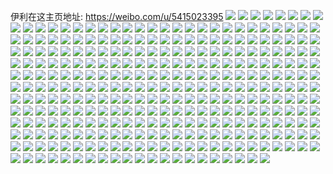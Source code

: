 伊利在这主页地址: https://weibo.com/u/5415023395 
![](https://wx4.sinaimg.cn/mw2000/005UsSX1ly1h8w86h7uvwj323u35se82.jpg) 
![](https://wx4.sinaimg.cn/mw2000/005UsSX1ly1h8sxg4ii7vj30u00u0gwz.jpg) 
![](https://wx4.sinaimg.cn/mw2000/005UsSX1ly1h89hrj1qztj30u0140n4t.jpg) 
![](https://wx4.sinaimg.cn/mw2000/005UsSX1ly1h89hrjl7fjj30u0140461.jpg) 
![](https://wx4.sinaimg.cn/mw2000/005UsSX1ly1h78j8clkcxj30u00u0440.jpg) 
![](https://wx4.sinaimg.cn/mw2000/005UsSX1ly1h78j8dmu6sj30u00u0jvu.jpg) 
![](https://wx4.sinaimg.cn/mw2000/005UsSX1ly1h78j8dwh87j30u00u0whm.jpg) 
![](https://wx4.sinaimg.cn/mw2000/005UsSX1ly1h78j8dc9hfj30u00u0dqz.jpg) 
![](https://wx4.sinaimg.cn/mw2000/005UsSX1ly1h78j8e85l2j30u00u048z.jpg) 
![](https://wx4.sinaimg.cn/mw2000/005UsSX1ly1h78j8cxqcyj30u00u0wie.jpg) 
![](https://wx4.sinaimg.cn/mw2000/005UsSX1ly1h77d21abblj33402c0qjs.jpg) 
![](https://wx4.sinaimg.cn/mw2000/005UsSX1ly1h752mjzoxjj32c0340e85.jpg) 
![](https://wx4.sinaimg.cn/mw2000/005UsSX1ly1h752merl1bj316n1kw4qq.jpg) 
![](https://wx4.sinaimg.cn/mw2000/005UsSX1ly1h752ghzr1nj32212qphdw.jpg) 
![](https://wx4.sinaimg.cn/mw2000/005UsSX1ly1h6ya61ut81j32c0340e82.jpg) 
![](https://wx4.sinaimg.cn/mw2000/005UsSX1ly1h6ya637a4tj30qn1bcgmk.jpg) 
![](https://wx4.sinaimg.cn/mw2000/005UsSX1ly1h6vt3ozejjj32dc35sqv6.jpg) 
![](https://wx4.sinaimg.cn/mw2000/005UsSX1ly1h6vt3d5tcyj32dc35sqv6.jpg) 
![](https://wx4.sinaimg.cn/mw2000/005UsSX1ly1h6kejdgy9jj32u135s7df.jpg) 
![](https://wx4.sinaimg.cn/mw2000/005UsSX1ly1h6kekdz8dzj32so35sqcj.jpg) 
![](https://wx4.sinaimg.cn/mw2000/005UsSX1ly1h68jhfl4ysj30n00vfmy6.jpg) 
![](https://wx4.sinaimg.cn/mw2000/005UsSX1ly1h68jhi2dhzj30n01ds19b.jpg) 
![](https://wx4.sinaimg.cn/mw2000/005UsSX1ly1h4oy9tmr5ej32dd35skjm.jpg) 
![](https://wx4.sinaimg.cn/mw2000/005UsSX1ly1h4oya2v6yhj32472xcx6p.jpg) 
![](https://wx4.sinaimg.cn/mw2000/005UsSX1ly1h4mqes7o0bj30n01dsdwz.jpg) 
![](https://wx4.sinaimg.cn/mw2000/005UsSX1ly1h40xrpg0bkj31zc2n41ky.jpg) 
![](https://wx4.sinaimg.cn/mw2000/005UsSX1ly1h40xrnibrej31z42msx6p.jpg) 
![](https://wx4.sinaimg.cn/mw2000/005UsSX1ly1h40xroitcwj31yw2mk1ky.jpg) 
![](https://wx4.sinaimg.cn/mw2000/005UsSX1ly1h3yq8qkh7oj322w2rt7wi.jpg) 
![](https://wx4.sinaimg.cn/mw2000/005UsSX1ly1h3yq8nuhjsj31yo2nce81.jpg) 
![](https://wx4.sinaimg.cn/mw2000/005UsSX1ly1h3yq8r2rvfj32152pihdt.jpg) 
![](https://wx4.sinaimg.cn/mw2000/005UsSX1ly1h3yq8trcjij31z42mt1ky.jpg) 
![](https://wx4.sinaimg.cn/mw2000/005UsSX1ly1h3scuoosb3j327733y7wi.jpg) 
![](https://wx4.sinaimg.cn/mw2000/005UsSX1ly1h3scuhdbfmj32c033znpe.jpg) 
![](https://wx4.sinaimg.cn/mw2000/005UsSX1ly1h3scunlfntj32c0340u0z.jpg) 
![](https://wx4.sinaimg.cn/mw2000/005UsSX1ly1h3scue7lrsj32c0340hdu.jpg) 
![](https://wx4.sinaimg.cn/mw2000/005UsSX1ly1h3scufqa10j32c0340x6p.jpg) 
![](https://wx4.sinaimg.cn/mw2000/005UsSX1ly1h3scucf570j32c0340b2b.jpg) 
![](https://wx4.sinaimg.cn/mw2000/005UsSX1ly1h32abprm4zj31sc2dshdt.jpg) 
![](https://wx4.sinaimg.cn/mw2000/005UsSX1ly1h32abqr43zj31sc2dshdt.jpg) 
![](https://wx4.sinaimg.cn/mw2000/005UsSX1ly1h2acihttx3j30n01dsx47.jpg) 
![](https://wx4.sinaimg.cn/mw2000/005UsSX1ly1h1pgorye9gj30zg0zg781.jpg) 
![](https://wx4.sinaimg.cn/mw2000/005UsSX1ly1h14utml23pj31ra2mznpd.jpg) 
![](https://wx4.sinaimg.cn/mw2000/005UsSX1ly1h14uteolwnj31m92fee81.jpg) 
![](https://wx4.sinaimg.cn/mw2000/005UsSX1ly1h14uttkzz1j31rw20je81.jpg) 
![](https://wx4.sinaimg.cn/mw2000/005UsSX1ly1h14uu52517j335s23ukjm.jpg) 
![](https://wx4.sinaimg.cn/mw2000/005UsSX1ly1h14uuf1a3dj32f323uhdu.jpg) 
![](https://wx4.sinaimg.cn/mw2000/005UsSX1ly1h14uup3l0dj335s23ub2a.jpg) 
![](https://wx4.sinaimg.cn/mw2000/005UsSX1ly1h0yww3zlv5j31z41z4qv5.jpg) 
![](https://wx4.sinaimg.cn/mw2000/005UsSX1ly1h0yww4q8ryj321q21qhdt.jpg) 
![](https://wx4.sinaimg.cn/mw2000/005UsSX1ly1h0t92lvsofj32c02c07wj.jpg) 
![](https://wx4.sinaimg.cn/mw2000/005UsSX1ly1h0rmr1j1xvj31jk2bc1kx.jpg) 
![](https://wx4.sinaimg.cn/mw2000/005UsSX1ly1h0rmr70eo2j31jk2b81kx.jpg) 
![](https://wx4.sinaimg.cn/mw2000/005UsSX1ly1h0deh7vpfaj30n007ddgc.jpg) 
![](https://wx4.sinaimg.cn/mw2000/005UsSX1ly1h0739levupj31jk1jkwym.jpg) 
![](https://wx4.sinaimg.cn/mw2000/005UsSX1ly1h0739mx3uqj31jk1jkau1.jpg) 
![](https://wx4.sinaimg.cn/mw2000/005UsSX1ly1h0739o4gamj31jk1jkk6v.jpg) 
![](https://wx4.sinaimg.cn/mw2000/005UsSX1ly1h0739phuhzj31jk1jktob.jpg) 
![](https://wx4.sinaimg.cn/mw2000/005UsSX1ly1gyx7gjca78j30sg4p5u0y.jpg) 
![](https://wx4.sinaimg.cn/mw2000/005UsSX1ly1gyx7gorimoj30sg3y84qq.jpg) 
![](https://wx4.sinaimg.cn/mw2000/005UsSX1ly1gyx7gt2eolj30sg3rxkjl.jpg) 
![](https://wx4.sinaimg.cn/mw2000/005UsSX1ly1gyx7g7x8slj30sg35s7wh.jpg) 
![](https://wx4.sinaimg.cn/mw2000/005UsSX1ly1gyx7hmcf88j30sg59nu0y.jpg) 
![](https://wx4.sinaimg.cn/mw2000/005UsSX1ly1gyx7hcliuyj30sg2tonpd.jpg) 
![](https://wx4.sinaimg.cn/mw2000/005UsSX1ly1gyx7hg0d52j30sg2mnb29.jpg) 
![](https://wx4.sinaimg.cn/mw2000/005UsSX1ly1gyx7gykkrvj31kw2deb2a.jpg) 
![](https://wx4.sinaimg.cn/mw2000/005UsSX1ly1gyx7h4hs7zj31kw2de7wi.jpg) 
![](https://wx4.sinaimg.cn/mw2000/005UsSX1ly1gyx7gbtnncj30sg2dchdt.jpg) 
![](https://wx4.sinaimg.cn/mw2000/005UsSX1gy1gyrcftfui1j31o01o0npd.jpg) 
![](https://wx4.sinaimg.cn/mw2000/005UsSX1gy1gyrcfocgpoj31l31l37wh.jpg) 
![](https://wx4.sinaimg.cn/mw2000/005UsSX1gy1gyrcg00acxj31iw1nsb29.jpg) 
![](https://wx4.sinaimg.cn/mw2000/005UsSX1gy1gyrcg8kc68j31o01o0kjl.jpg) 
![](https://wx4.sinaimg.cn/mw2000/005UsSX1gy1gyrcgw2ubtj31ls1ls1kx.jpg) 
![](https://wx4.sinaimg.cn/mw2000/005UsSX1gy1gyrcgevgmjj31o01o0x6p.jpg) 
![](https://wx4.sinaimg.cn/mw2000/005UsSX1gy1gyrcgixx3vj31go1gokjl.jpg) 
![](https://wx4.sinaimg.cn/mw2000/005UsSX1gy1gyrcglza92j31o01o04qq.jpg) 
![](https://wx4.sinaimg.cn/mw2000/005UsSX1gy1gyrcgp2fipj31o01o0x6p.jpg) 
![](https://wx4.sinaimg.cn/mw2000/005UsSX1gy1gyrcgs5878j31o01o0x6p.jpg) 
![](https://wx4.sinaimg.cn/mw2000/005UsSX1gy1gyrcgbfxuuj31o01o0kjl.jpg) 
![](https://wx4.sinaimg.cn/mw2000/005UsSX1gy1gyrc98jdrvj315m0zkgxa.jpg) 
![](https://wx4.sinaimg.cn/mw2000/005UsSX1gy1gyrc9dbxdej31o01o04qq.jpg) 
![](https://wx4.sinaimg.cn/mw2000/005UsSX1gy1gyrc98zcvdj31aa0yqtko.jpg) 
![](https://wx4.sinaimg.cn/mw2000/005UsSX1gy1gyrc9hdwlbj30n00cpad1.jpg) 
![](https://wx4.sinaimg.cn/mw2000/005UsSX1ly1gxykn58fe7j31o01o0x6p.jpg) 
![](https://wx4.sinaimg.cn/mw2000/005UsSX1ly1gxykm3e9xyj31o01o0x6p.jpg) 
![](https://wx4.sinaimg.cn/mw2000/005UsSX1ly1gxykmt46h1j32yo1o0hdv.jpg) 
![](https://wx4.sinaimg.cn/mw2000/005UsSX1ly1gxykmexzdvj32c02c0u0y.jpg) 
![](https://wx4.sinaimg.cn/mw2000/005UsSX1ly1gxjnnchwokj33282aob2a.jpg) 
![](https://wx4.sinaimg.cn/mw2000/005UsSX1ly1gxjnnbcnlzj32tc1vk7wi.jpg) 
![](https://wx4.sinaimg.cn/mw2000/005UsSX1ly1gxjnme1vjaj30zg0gegt9.jpg) 
![](https://wx4.sinaimg.cn/mw2000/005UsSX1ly1gxcf9ucgrhj32c02c07wh.jpg) 
![](https://wx4.sinaimg.cn/mw2000/005UsSX1ly1gxcf9sfqouj32c02c0npd.jpg) 
![](https://wx4.sinaimg.cn/mw2000/005UsSX1ly1gxcfaanqnzj32c02c0u0x.jpg) 
![](https://wx4.sinaimg.cn/mw2000/005UsSX1ly1gxcf9xf5mej32c0340x6p.jpg) 
![](https://wx4.sinaimg.cn/mw2000/005UsSX1ly1gxcfadd6hyj32c0340x6p.jpg) 
![](https://wx4.sinaimg.cn/mw2000/005UsSX1ly1gx9xgyosaoj32c02c01kx.jpg) 
![](https://wx4.sinaimg.cn/mw2000/005UsSX1ly1gx9xgzsmxxj32c02c0e81.jpg) 
![](https://wx4.sinaimg.cn/mw2000/005UsSX1ly1gx9xj4tuaij32c02c0b2a.jpg) 
![](https://wx4.sinaimg.cn/mw2000/005UsSX1ly1gwvtcrkmj9j31o01o01ky.jpg) 
![](https://wx4.sinaimg.cn/mw2000/005UsSX1ly1gwvtclaw64j31o01o01ky.jpg) 
![](https://wx4.sinaimg.cn/mw2000/005UsSX1ly1gwvtcxpbdfj31o0280hdu.jpg) 
![](https://wx4.sinaimg.cn/mw2000/005UsSX1ly1gwnnhuyc7qj31o01o0npd.jpg) 
![](https://wx4.sinaimg.cn/mw2000/005UsSX1ly1gwnni772cjj31o01o0npd.jpg) 
![](https://wx4.sinaimg.cn/mw2000/005UsSX1ly1gwnnigtd6ej31sc2ds7wh.jpg) 
![](https://wx4.sinaimg.cn/mw2000/005UsSX1ly1gwnniaq0vaj32c02c04qq.jpg) 
![](https://wx4.sinaimg.cn/mw2000/005UsSX1ly1gwnnid4818j32c02c0qv5.jpg) 
![](https://wx4.sinaimg.cn/mw2000/005UsSX1ly1gwnnieje3mj310r10ralw.jpg) 
![](https://wx4.sinaimg.cn/mw2000/005UsSX1ly1gwnna2zgtmj31mj1kfhdt.jpg) 
![](https://wx4.sinaimg.cn/mw2000/005UsSX1ly1gw8znhwkqoj30k00zktdg.jpg) 
![](https://wx4.sinaimg.cn/mw2000/005UsSX1ly1gw8znk60rej32c03407wi.jpg) 
![](https://wx4.sinaimg.cn/mw2000/005UsSX1ly1gw8zngzebsj32c02c0npd.jpg) 
![](https://wx4.sinaimg.cn/mw2000/005UsSX1ly1gw8zr7doxqj32c02c0hdt.jpg) 
![](https://wx4.sinaimg.cn/mw2000/005UsSX1ly1gw8zrk90x3j32c02c0x6p.jpg) 
![](https://wx4.sinaimg.cn/mw2000/005UsSX1ly1gw8zrosl5mj32c02c0npf.jpg) 
![](https://wx4.sinaimg.cn/mw2000/005UsSX1ly1gw8zrc5obfj31o01o0u0x.jpg) 
![](https://wx4.sinaimg.cn/mw2000/005UsSX1ly1gw8zr5nepxj31o01o0u0x.jpg) 
![](https://wx4.sinaimg.cn/mw2000/005UsSX1ly1gw8zrhi4ayj31o01o0npd.jpg) 
![](https://wx4.sinaimg.cn/mw2000/005UsSX1ly1gw3aspispyj32c03401kz.jpg) 
![](https://wx4.sinaimg.cn/mw2000/005UsSX1ly1gw1mcr2kjgj30ny0ovmzp.jpg) 
![](https://wx4.sinaimg.cn/mw2000/005UsSX1ly1gvqug6syg8j60n0061jrv02.jpg) 
![](https://wx4.sinaimg.cn/mw2000/005UsSX1ly1gvn1638dbaj61zu1zu1kx02.jpg) 
![](https://wx4.sinaimg.cn/mw2000/005UsSX1ly1gvn16mkhd3j62c02c04qq02.jpg) 
![](https://wx4.sinaimg.cn/mw2000/005UsSX1ly1gvn164sp1rj628h28hnpe02.jpg) 
![](https://wx4.sinaimg.cn/mw2000/005UsSX1ly1gvkvald0nwj62c02c07wi02.jpg) 
![](https://wx4.sinaimg.cn/mw2000/005UsSX1ly1gvkvb18l52j61h31h31kx02.jpg) 
![](https://wx4.sinaimg.cn/mw2000/005UsSX1ly1gvftpp8g87j62c0340qv502.jpg) 
![](https://wx4.sinaimg.cn/mw2000/005UsSX1ly1gv399q3g56j60c108q0te02.jpg) 
![](https://wx4.sinaimg.cn/mw2000/005UsSX1ly1gv2iulwacxj32c02c0u0x.jpg) 
![](https://wx4.sinaimg.cn/mw2000/005UsSX1ly1gv2iun2gfpj62c02c0kjl02.jpg) 
![](https://wx4.sinaimg.cn/mw2000/005UsSX1ly1gv2iunuz5sj60n00ie40202.jpg) 
![](https://wx4.sinaimg.cn/mw2000/005UsSX1ly1gv2iuo5zelj30n00oygnw.jpg) 
![](https://wx4.sinaimg.cn/mw2000/005UsSX1ly1gv06umedjwj30n00kfag2.jpg) 
![](https://wx4.sinaimg.cn/mw2000/005UsSX1ly1gv06uncppaj30u01hc7hr.jpg) 
![](https://wx4.sinaimg.cn/mw2000/005UsSX1ly1guxj9ekfc3j60n01dsn7302.jpg) 
![](https://wx4.sinaimg.cn/mw2000/005UsSX1ly1gumxa0l24mj62c02c04qq02.jpg) 
![](https://wx4.sinaimg.cn/mw2000/005UsSX1ly1gumx9k53yhj62c02c0e8302.jpg) 
![](https://wx4.sinaimg.cn/mw2000/005UsSX1ly1gumxbdnwlhj62c02c01kx02.jpg) 
![](https://wx4.sinaimg.cn/mw2000/005UsSX1ly1gumx9rh2ykj61o01o0b2902.jpg) 
![](https://wx4.sinaimg.cn/mw2000/005UsSX1ly1gumx9xjkvaj61o01o0kjl02.jpg) 
![](https://wx4.sinaimg.cn/mw2000/005UsSX1ly1gumxauzv4aj61sc2dskjl02.jpg) 
![](https://wx4.sinaimg.cn/mw2000/005UsSX1ly1gumxb1o5hhj63402c01kz02.jpg) 
![](https://wx4.sinaimg.cn/mw2000/005UsSX1ly1gumxbbdbmaj61xw1xwx6p02.jpg) 
![](https://wx4.sinaimg.cn/mw2000/005UsSX1ly1gumxcss53pj62c02c0x6p02.jpg) 
![](https://wx4.sinaimg.cn/mw2000/005UsSX1ly1gul2zyc0vdj62c0340hdu02.jpg) 
![](https://wx4.sinaimg.cn/mw2000/005UsSX1ly1guhptkeuzvj62c0340qv602.jpg) 
![](https://wx4.sinaimg.cn/mw2000/005UsSX1ly1gufctttsk9j32c02c0qv5.jpg) 
![](https://wx4.sinaimg.cn/mw2000/005UsSX1ly1gue51f2vsqj31c02dchdt.jpg) 
![](https://wx4.sinaimg.cn/mw2000/005UsSX1ly1gucympiq8xj30n00j00v3.jpg) 
![](https://wx4.sinaimg.cn/mw2000/005UsSX1ly1gtyneeyn8sj3238238kjl.jpg) 
![](https://wx4.sinaimg.cn/mw2000/005UsSX1ly1gtyneh00mtj324j24jtz9.jpg) 
![](https://wx4.sinaimg.cn/mw2000/005UsSX1gy1gtkb90b2toj32c02c0npe.jpg) 
![](https://wx4.sinaimg.cn/mw2000/005UsSX1gy1gtkb8ybflsj32c02c0kjm.jpg) 
![](https://wx4.sinaimg.cn/mw2000/005UsSX1gy1gtkb9101tyj31g22c0ha1.jpg) 
![](https://wx4.sinaimg.cn/mw2000/005UsSX1gy1gtkb91jixmj31241r0n5s.jpg) 
![](https://wx4.sinaimg.cn/mw2000/005UsSX1gy1gtl3azpgocj31g22c0tyc.jpg) 
![](https://wx4.sinaimg.cn/mw2000/005UsSX1gy1gtgoavbtu4j31ci10etme.jpg) 
![](https://wx4.sinaimg.cn/mw2000/005UsSX1gy1gtgoawt4eij32c02c0u0x.jpg) 
![](https://wx4.sinaimg.cn/mw2000/005UsSX1gy1gtgoayti6wj32c02c0npd.jpg) 
![](https://wx4.sinaimg.cn/mw2000/005UsSX1gy1gtgob19z4cj32c02c0e82.jpg) 
![](https://wx4.sinaimg.cn/mw2000/005UsSX1gy1gtgob3aj3dj32c02c0x6p.jpg) 
![](https://wx4.sinaimg.cn/mw2000/005UsSX1gy1gtgob5j64jj32c02c0b2a.jpg) 
![](https://wx4.sinaimg.cn/mw2000/005UsSX1gy1gtgob778gvj32c02c0u0x.jpg) 
![](https://wx4.sinaimg.cn/mw2000/005UsSX1gy1gtgoau6d1nj32c02c0qv5.jpg) 
![](https://wx4.sinaimg.cn/mw2000/005UsSX1gy1gtgob97nl4j32c02c0e82.jpg) 
![](https://wx4.sinaimg.cn/mw2000/005UsSX1gy1gtb3mmyjgnj30sg5j4npe.jpg) 
![](https://wx4.sinaimg.cn/mw2000/005UsSX1gy1gtb3mq9z0kj30sg3k0x6p.jpg) 
![](https://wx4.sinaimg.cn/mw2000/005UsSX1gy1gtb3migmi9j60sg1s0hdt02.jpg) 
![](https://wx4.sinaimg.cn/mw2000/005UsSX1gy1gtb3mt86t5j32c02c0hdu.jpg) 
![](https://wx4.sinaimg.cn/mw2000/005UsSX1gy1gstlp9i2cuj31o01o0npd.jpg) 
![](https://wx4.sinaimg.cn/mw2000/005UsSX1gy1gstlpbat9ij31o01o0kjl.jpg) 
![](https://wx4.sinaimg.cn/mw2000/005UsSX1gy1gstlp5cm61j30ei0ep75o.jpg) 
![](https://wx4.sinaimg.cn/mw2000/005UsSX1gy1gstlp4srrhj31o01o0npd.jpg) 
![](https://wx4.sinaimg.cn/mw2000/005UsSX1gy1gstlp7o4wrj31o01o0kjl.jpg) 
![](https://wx4.sinaimg.cn/mw2000/005UsSX1gy1gstlpdx0uuj32c02c0hdt.jpg) 
![](https://wx4.sinaimg.cn/mw2000/005UsSX1ly1gsbs75zntwj30n01dshdx.jpg) 
![](https://wx4.sinaimg.cn/mw2000/005UsSX1ly1gsbs92oo92j30n01dse85.jpg) 
![](https://wx4.sinaimg.cn/mw2000/005UsSX1ly1gsbs7l5l8wj30n01dshdx.jpg) 
![](https://wx4.sinaimg.cn/mw2000/005UsSX1ly1gsbs7u5j1yj32c02c01kx.jpg) 
![](https://wx4.sinaimg.cn/mw2000/005UsSX1ly1gsbs82plptj32c02c0x6s.jpg) 
![](https://wx4.sinaimg.cn/mw2000/005UsSX1ly1gsbs70bs52j31o01o01l0.jpg) 
![](https://wx4.sinaimg.cn/mw2000/005UsSX1ly1gsbs7mxmz4j32c02c04qp.jpg) 
![](https://wx4.sinaimg.cn/mw2000/005UsSX1ly1gsbs7pgrgcj32c02c01kx.jpg) 
![](https://wx4.sinaimg.cn/mw2000/005UsSX1ly1gsbs7s0p7hj32c02c0dyo.jpg) 
![](https://wx4.sinaimg.cn/mw2000/005UsSX1ly1gsbs8432d9j32c02c0qv5.jpg) 
![](https://wx4.sinaimg.cn/mw2000/005UsSX1ly1gsbs8t31zuj31o01o0e83.jpg) 
![](https://wx4.sinaimg.cn/mw2000/005UsSX1ly1gsbs8pjyy2j31o01o0e83.jpg) 
![](https://wx4.sinaimg.cn/mw2000/005UsSX1ly1gsbs88nmxgj30uk516qv6.jpg) 
![](https://wx4.sinaimg.cn/mw2000/005UsSX1ly1gsbs8ewfquj30uk53c7wj.jpg) 
![](https://wx4.sinaimg.cn/mw2000/005UsSX1ly1gsbs8i2u7hj30uk3yu1ky.jpg) 
![](https://wx4.sinaimg.cn/mw2000/005UsSX1ly1gsbs8kdx3pj32c02c0b29.jpg) 
![](https://wx4.sinaimg.cn/mw2000/005UsSX1ly1gsbs8vm77cj32c02c04qp.jpg) 
![](https://wx4.sinaimg.cn/mw2000/005UsSX1ly1gquimaeksqj32c02c0hdt.jpg) 
![](https://wx4.sinaimg.cn/mw2000/005UsSX1ly1gquimbyvvsj32c02c0kev.jpg) 
![](https://wx4.sinaimg.cn/mw2000/005UsSX1ly1gquimdd8s8j32c02c0asf.jpg) 
![](https://wx4.sinaimg.cn/mw2000/005UsSX1ly1gquim7l9p2j33402c0u0x.jpg) 
![](https://wx4.sinaimg.cn/mw2000/005UsSX1ly1gquime8ytkj3167167asj.jpg) 
![](https://wx4.sinaimg.cn/mw2000/005UsSX1ly1gquimf90r9j32c02c07wh.jpg) 
![](https://wx4.sinaimg.cn/mw2000/005UsSX1ly1gqo42g0jt2j31o01o0e82.jpg) 
![](https://wx4.sinaimg.cn/mw2000/005UsSX1ly1gqo42h06wuj316a16a7p1.jpg) 
![](https://wx4.sinaimg.cn/mw2000/005UsSX1ly1gqo42i0hvmj31o01o04qp.jpg) 
![](https://wx4.sinaimg.cn/mw2000/005UsSX1ly1gqo42jmrtij31o01o01kx.jpg) 
![](https://wx4.sinaimg.cn/mw2000/005UsSX1ly1gqo42dw86fj31o01o0hdt.jpg) 
![](https://wx4.sinaimg.cn/mw2000/005UsSX1ly1gqo42km050j31o01o0az8.jpg) 
![](https://wx4.sinaimg.cn/mw2000/005UsSX1ly1gqdkycvqcbj312q1aw7wh.jpg) 
![](https://wx4.sinaimg.cn/mw2000/005UsSX1ly1gpzkkodzlpj31bf1bfx2k.jpg) 
![](https://wx4.sinaimg.cn/mw2000/005UsSX1ly1gpzkknuiqvj31c11c1x31.jpg) 
![](https://wx4.sinaimg.cn/mw2000/005UsSX1ly1gpow1bqzprj31o01o01kx.jpg) 
![](https://wx4.sinaimg.cn/mw2000/005UsSX1ly1gpow1cscvsj31o01o04qp.jpg) 
![](https://wx4.sinaimg.cn/mw2000/005UsSX1ly1gpow1e12k1j31o01o0hdt.jpg) 
![](https://wx4.sinaimg.cn/mw2000/005UsSX1ly1gpow1msdrdj31o01o0hdt.jpg) 
![](https://wx4.sinaimg.cn/mw2000/005UsSX1ly1gpow1nzszuj31o01o0kjl.jpg) 
![](https://wx4.sinaimg.cn/mw2000/005UsSX1ly1gpow40b6mtj31o01o0b29.jpg) 
![](https://wx4.sinaimg.cn/mw2000/005UsSX1ly1gpoxrbyxrdj32c02c0qv5.jpg) 
![](https://wx4.sinaimg.cn/mw2000/005UsSX1ly1gpow1anrulj32801o0npd.jpg) 
![](https://wx4.sinaimg.cn/mw2000/005UsSX1ly1gpow41fm51j31o01o0h19.jpg) 
![](https://wx4.sinaimg.cn/mw2000/005UsSX1ly1gpow1q7zraj31p72bwtzf.jpg) 
![](https://wx4.sinaimg.cn/mw2000/005UsSX1ly1gpow1hb72rj32c02c07wh.jpg) 
![](https://wx4.sinaimg.cn/mw2000/005UsSX1ly1gpow1j71n9j32c02c0qtw.jpg) 
![](https://wx4.sinaimg.cn/mw2000/005UsSX1ly1gpow1f87wrj32c02c01kx.jpg) 
![](https://wx4.sinaimg.cn/mw2000/005UsSX1ly1gpow1p0o1gj32c02c0kaj.jpg) 
![](https://wx4.sinaimg.cn/mw2000/005UsSX1ly1gpow4100ioj30u01hcjzt.jpg) 
![](https://wx4.sinaimg.cn/mw2000/005UsSX1ly1gpow42kohuj32c0340h7w.jpg) 
![](https://wx4.sinaimg.cn/mw2000/005UsSX1ly1gpow3zeu90j30u01hctix.jpg) 
![](https://wx4.sinaimg.cn/mw2000/005UsSX1ly1gp7zpz7gyoj32c02c0hc8.jpg) 
![](https://wx4.sinaimg.cn/mw2000/005UsSX1ly1gp7zmd00xqj32c02c0b0l.jpg) 
![](https://wx4.sinaimg.cn/mw2000/005UsSX1ly1gp7zq7tketj32c02c07wh.jpg) 
![](https://wx4.sinaimg.cn/mw2000/005UsSX1ly1gp7zpc9a1cj31o01o0kjl.jpg) 
![](https://wx4.sinaimg.cn/mw2000/005UsSX1ly1gp7znlqextj32c02c0hdt.jpg) 
![](https://wx4.sinaimg.cn/mw2000/005UsSX1ly1gp7zp6tmtnj31o01o0hdt.jpg) 
![](https://wx4.sinaimg.cn/mw2000/005UsSX1ly1gp7zpiwvhgj31o01o0npd.jpg) 
![](https://wx4.sinaimg.cn/mw2000/005UsSX1ly1gp7znu5q71j32c02c07wh.jpg) 
![](https://wx4.sinaimg.cn/mw2000/005UsSX1ly1gp7zprpcgnj31o01o0kjl.jpg) 
![](https://wx4.sinaimg.cn/mw2000/005UsSX1ly1gp29pfa9ptj31o01o01kx.jpg) 
![](https://wx4.sinaimg.cn/mw2000/005UsSX1ly1gp29pi3cx5j31o01o01kx.jpg) 
![](https://wx4.sinaimg.cn/mw2000/005UsSX1ly1goupga2r5xj31o01o0u0x.jpg) 
![](https://wx4.sinaimg.cn/mw2000/005UsSX1ly1gom42ogcudj31o01o0npd.jpg) 
![](https://wx4.sinaimg.cn/mw2000/005UsSX1ly1gom43eirxjj31o01o0qv5.jpg) 
![](https://wx4.sinaimg.cn/mw2000/005UsSX1ly1gom434oj57j31o01o0npd.jpg) 
![](https://wx4.sinaimg.cn/mw2000/005UsSX1ly1gom43nkzcwj31o01o0npd.jpg) 
![](https://wx4.sinaimg.cn/mw2000/005UsSX1ly1gom42vqx0kj31o01o0b29.jpg) 
![](https://wx4.sinaimg.cn/mw2000/005UsSX1ly1gom43wmqpgj31o01o0npd.jpg) 
![](https://wx4.sinaimg.cn/mw2000/005UsSX1ly1goh1ev8v7dj30n00k9tnl.jpg) 
![](https://wx4.sinaimg.cn/mw2000/005UsSX1ly1goh1eu8pl1j30n01ds1ky.jpg) 
![](https://wx4.sinaimg.cn/mw2000/005UsSX1ly1goanguv5gwj32c02c0qu6.jpg) 
![](https://wx4.sinaimg.cn/mw2000/005UsSX1ly1goangsq0i0j32c02c04mq.jpg) 
![](https://wx4.sinaimg.cn/mw2000/005UsSX1ly1goanlcl6xdj32c02c07wh.jpg) 
![](https://wx4.sinaimg.cn/mw2000/005UsSX1ly1goanme7r6cj32c02c04qp.jpg) 
![](https://wx4.sinaimg.cn/mw2000/005UsSX1ly1goanlamy0wj30u30u00wk.jpg) 
![](https://wx4.sinaimg.cn/mw2000/005UsSX1ly1goangym4z4j31ds0n0npd.jpg) 
![](https://wx4.sinaimg.cn/mw2000/005UsSX1ly1goangw7tjej30u010mam0.jpg) 
![](https://wx4.sinaimg.cn/mw2000/005UsSX1ly1goanlgc0x3j30u01hck4d.jpg) 
![](https://wx4.sinaimg.cn/mw2000/005UsSX1ly1goanlf21ldj32c02c0qse.jpg) 
![](https://wx4.sinaimg.cn/mw2000/005UsSX1ly1go2ax4t2jaj32c02c07fi.jpg) 
![](https://wx4.sinaimg.cn/mw2000/005UsSX1ly1go2axbx5h1j32c02c07wh.jpg) 
![](https://wx4.sinaimg.cn/mw2000/005UsSX1ly1go2axdkebyj30n01dsgo5.jpg) 
![](https://wx4.sinaimg.cn/mw2000/005UsSX1ly1gnvo1c95pgj32c03401kz.jpg) 
![](https://wx4.sinaimg.cn/mw2000/005UsSX1ly1gnmvpo43mvj33402c0qv5.jpg) 
![](https://wx4.sinaimg.cn/mw2000/005UsSX1ly1gnmvpjt1wwj32c02c04qp.jpg) 
![](https://wx4.sinaimg.cn/mw2000/005UsSX1ly1gnmvpls0f7j32c02c07wh.jpg) 
![](https://wx4.sinaimg.cn/mw2000/005UsSX1ly1gniuxzipx9j30u01hcgv9.jpg) 
![](https://wx4.sinaimg.cn/mw2000/005UsSX1ly1gniuy6lgc6j30n01dshdx.jpg) 
![](https://wx4.sinaimg.cn/mw2000/005UsSX1ly1gniuy32q71j30n01dsb2d.jpg) 
![](https://wx4.sinaimg.cn/mw2000/005UsSX1ly1gniuxyvtu5j30n01ds7wl.jpg) 
![](https://wx4.sinaimg.cn/mw2000/005UsSX1ly1gnhi4pij8mj31o01o0kjl.jpg) 
![](https://wx4.sinaimg.cn/mw2000/005UsSX1ly1gnhi4xghbyj31o01o0npd.jpg) 
![](https://wx4.sinaimg.cn/mw2000/005UsSX1ly1gn5nlhr7tmj31o01o0e82.jpg) 
![](https://wx4.sinaimg.cn/mw2000/005UsSX1ly1gn5nlgyp53j310h1nzb29.jpg) 
![](https://wx4.sinaimg.cn/mw2000/005UsSX1ly1gn5nlg91ihj30y01o0tzf.jpg) 
![](https://wx4.sinaimg.cn/mw2000/005UsSX1ly1gn5nlifbmvj31o01o0e81.jpg) 
![](https://wx4.sinaimg.cn/mw2000/005UsSX1ly1gn2ca6o0n2j31o01o0e81.jpg) 
![](https://wx4.sinaimg.cn/mw2000/005UsSX1ly1gn2ca5mquij31o01o0e81.jpg) 
![](https://wx4.sinaimg.cn/mw2000/005UsSX1ly1gmphzxsf0oj31o01o0npd.jpg) 
![](https://wx4.sinaimg.cn/mw2000/005UsSX1ly1gmphzq1zkij31o01o0kjl.jpg) 
![](https://wx4.sinaimg.cn/mw2000/005UsSX1ly1gmpi03yddoj31o01o0kjl.jpg) 
![](https://wx4.sinaimg.cn/mw2000/005UsSX1ly1gmpi00gnrgj31o01o07n4.jpg) 
![](https://wx4.sinaimg.cn/mw2000/005UsSX1ly1gmpi0qu51pj31o01o0tzp.jpg) 
![](https://wx4.sinaimg.cn/mw2000/005UsSX1ly1gmpi06slf1j31o01o0wwg.jpg) 
![](https://wx4.sinaimg.cn/mw2000/005UsSX1ly1gm4ivku9iyj32c02c0u0z.jpg) 
![](https://wx4.sinaimg.cn/mw2000/005UsSX1ly1gm4ivmz5esj32c0340kjn.jpg) 
![](https://wx4.sinaimg.cn/mw2000/005UsSX1ly1gm4ivr5uxpj33402c0e83.jpg) 
![](https://wx4.sinaimg.cn/mw2000/005UsSX1ly1gltk2dzqgqj33402c07wh.jpg) 
![](https://wx4.sinaimg.cn/mw2000/005UsSX1ly1gltk2ax2isj32c02c0kjm.jpg) 
![](https://wx4.sinaimg.cn/mw2000/005UsSX1ly1gltk2gl522j31o01o0khm.jpg) 
![](https://wx4.sinaimg.cn/mw2000/005UsSX1ly1gltk2cgjpkj31k81k81kx.jpg) 
![](https://wx4.sinaimg.cn/mw2000/005UsSX1ly1glle9blnk6j31o01o0kjl.jpg) 
![](https://wx4.sinaimg.cn/mw2000/005UsSX1ly1glle97lbttj31o01o0kjl.jpg) 
![](https://wx4.sinaimg.cn/mw2000/005UsSX1ly1glle9hjqo1j31o01o0e81.jpg) 
![](https://wx4.sinaimg.cn/mw2000/005UsSX1ly1gldbp4wyvsj31o01o0kjl.jpg) 
![](https://wx4.sinaimg.cn/mw2000/005UsSX1ly1gldbpb6rbfj31o01o0qv5.jpg) 
![](https://wx4.sinaimg.cn/mw2000/005UsSX1ly1gldboypn4hj31o01o0npd.jpg) 
![](https://wx4.sinaimg.cn/mw2000/005UsSX1ly1gldbp1pseej31o01o07wh.jpg) 
![](https://wx4.sinaimg.cn/mw2000/005UsSX1ly1gldbpeegbsj32c03407ty.jpg) 
![](https://wx4.sinaimg.cn/mw2000/005UsSX1ly1gldbphbwpaj31o01o0kdz.jpg) 
![](https://wx4.sinaimg.cn/mw2000/005UsSX1ly1gkyytdaqhhj32c0340b2a.jpg) 
![](https://wx4.sinaimg.cn/mw2000/005UsSX1ly1gkpww6ur2kj32yo1o0u0x.jpg) 
![](https://wx4.sinaimg.cn/mw2000/005UsSX1ly1gkmhgfev94j324f2dt7wh.jpg) 
![](https://wx4.sinaimg.cn/mw2000/005UsSX1ly1gkmhggsbn4j32c02c01kx.jpg) 
![](https://wx4.sinaimg.cn/mw2000/005UsSX1ly1gkgnz58p7oj32c02c0u0x.jpg) 
![](https://wx4.sinaimg.cn/mw2000/005UsSX1ly1gk8v90p7l8j32c02c0npg.jpg) 
![](https://wx4.sinaimg.cn/mw2000/005UsSX1ly1gk8v97jqkrj32c02c0hdx.jpg) 
![](https://wx4.sinaimg.cn/mw2000/005UsSX1ly1gk8v9an8cuj32c02c0e82.jpg) 
![](https://wx4.sinaimg.cn/mw2000/005UsSX1ly1gk8v8tkkzdj32c02c07wl.jpg) 
![](https://wx4.sinaimg.cn/mw2000/005UsSX1ly1gk8v8molqej32c02c07wi.jpg) 
![](https://wx4.sinaimg.cn/mw2000/005UsSX1ly1gk766cql5zj30pm0yuab6.jpg) 
